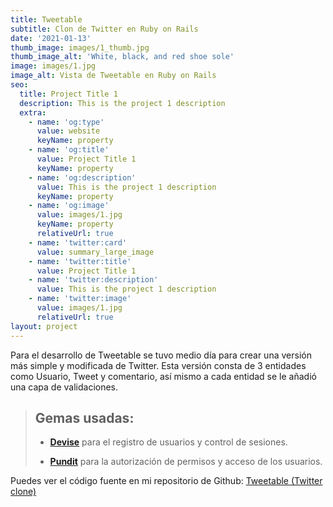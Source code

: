 ```yaml
---
title: Tweetable
subtitle: Clon de Twitter en Ruby on Rails
date: '2021-01-13'
thumb_image: images/1_thumb.jpg
thumb_image_alt: 'White, black, and red shoe sole'
image: images/1.jpg
image_alt: Vista de Tweetable en Ruby on Rails
seo:
  title: Project Title 1
  description: This is the project 1 description
  extra:
    - name: 'og:type'
      value: website
      keyName: property
    - name: 'og:title'
      value: Project Title 1
      keyName: property
    - name: 'og:description'
      value: This is the project 1 description
      keyName: property
    - name: 'og:image'
      value: images/1.jpg
      keyName: property
      relativeUrl: true
    - name: 'twitter:card'
      value: summary_large_image
    - name: 'twitter:title'
      value: Project Title 1
    - name: 'twitter:description'
      value: This is the project 1 description
    - name: 'twitter:image'
      value: images/1.jpg
      relativeUrl: true
layout: project
---
```

Para el desarrollo de Tweetable se tuvo medio día para crear una versión más simple y modificada de Twitter. Esta versión consta de 3 entidades como Usuario, Tweet y comentario, así mismo a cada entidad se le añadió una capa de validaciones.

> ## Gemas usadas:
>
> *   [**Devise**](https://github.com/heartcombo/devise) para el registro de usuarios y control de sesiones.
>
> *   [**Pundit**](https://github.com/varvet/pundit) para la autorización de permisos y acceso de los usuarios.

Puedes ver el código fuente en mi repositorio de Github: [Tweetable (Twitter clone)](https://github.com/jcvegab/tweetable-individual)

